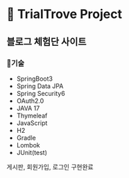 # 💎 TrialTrove Project
## 블로그 체험단 사이트

### 💍기술
* SpringBoot3
* Spring Data JPA
* Spring Security6
* OAuth2.0
* JAVA 17
* Thymeleaf
* JavaScript
* H2
* Gradle
* Lombok
* JUnit(test)


게시판, 회원가입, 로그인 구현완료
